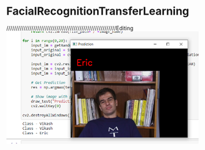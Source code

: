 # FacialRecognitionTransferLearning

/////////////////////////////////////////////////////////Editing
![Test Image 7](https://github.com/vikashkr437/FacialRecognitionTransferLearning/blob/master/Sceenshot/1.png)
